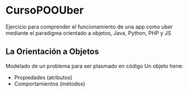 # CursoPOOUber
Ejercicio para comprender el funcionamiento de una app como uber mediante el paradigma orientado a objetos, Java, Python, PHP y JS

## La Orientación a Objetos
Modelado de un problema para ser plasmado en código
Un objeto tiene:
- Propiedades (atributos)
- Comportamientos (métodos) 
